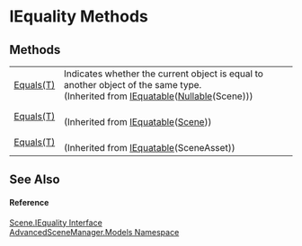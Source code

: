 # IEquality Methods




## Methods
<table>
<tr>
<td><a href="https://learn.microsoft.com/dotnet/api/system.iequatable-1.equals" target="_blank" rel="noopener noreferrer">Equals(T)</a></td>
<td>Indicates whether the current object is equal to another object of the same type.<br />(Inherited from <a href="https://learn.microsoft.com/dotnet/api/system.iequatable-1" target="_blank" rel="noopener noreferrer">IEquatable</a>(<a href="https://learn.microsoft.com/dotnet/api/system.nullable-1" target="_blank" rel="noopener noreferrer">Nullable</a>(Scene)))</td></tr>
<tr>
<td><a href="https://learn.microsoft.com/dotnet/api/system.iequatable-1.equals" target="_blank" rel="noopener noreferrer">Equals(T)</a></td>
<td><br />(Inherited from <a href="https://learn.microsoft.com/dotnet/api/system.iequatable-1" target="_blank" rel="noopener noreferrer">IEquatable</a>(<a href="T_AdvancedSceneManager_Models_Scene">Scene</a>))</td></tr>
<tr>
<td><a href="https://learn.microsoft.com/dotnet/api/system.iequatable-1.equals" target="_blank" rel="noopener noreferrer">Equals(T)</a></td>
<td><br />(Inherited from <a href="https://learn.microsoft.com/dotnet/api/system.iequatable-1" target="_blank" rel="noopener noreferrer">IEquatable</a>(SceneAsset))</td></tr>
</table>

## See Also


#### Reference
<a href="T_AdvancedSceneManager_Models_Scene_IEquality">Scene.IEquality Interface</a>  
<a href="N_AdvancedSceneManager_Models">AdvancedSceneManager.Models Namespace</a>  
